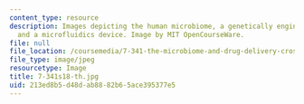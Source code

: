 ```yaml
---
content_type: resource
description: Images depicting the human microbiome, a genetically engineered microbe,
  and a microfluidics device. Image by MIT OpenCourseWare.
file: null
file_location: /coursemedia/7-341-the-microbiome-and-drug-delivery-cross-species-communication-in-health-and-disease-spring-2018/213ed8b5d48dab8882b65ace395377e5_7-341s18-th.jpg
file_type: image/jpeg
resourcetype: Image
title: 7-341s18-th.jpg
uid: 213ed8b5-d48d-ab88-82b6-5ace395377e5
---
```

